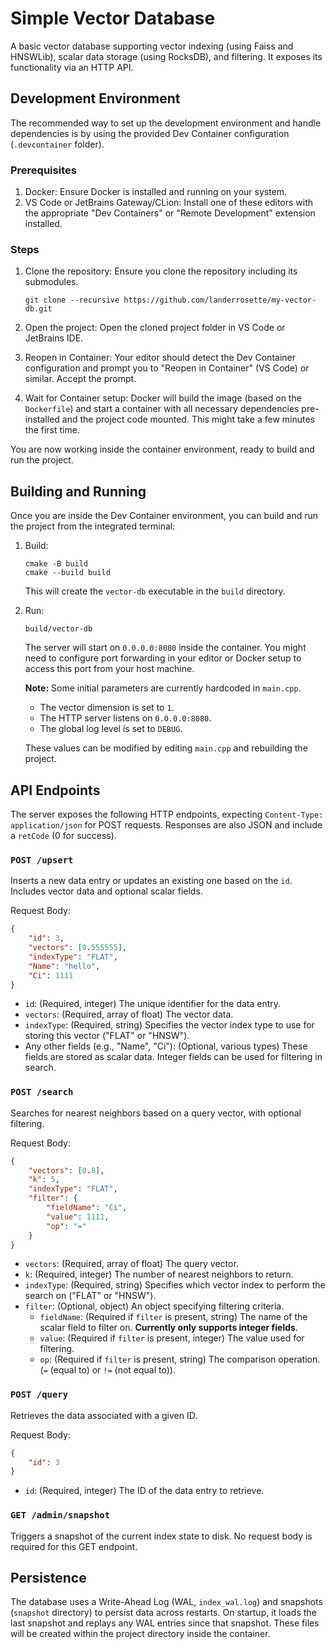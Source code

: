 # Simple Vector Database

A basic vector database supporting vector indexing (using Faiss and HNSWLib), scalar data storage (using RocksDB), and
filtering. It exposes its functionality via an HTTP API.

## Development Environment

The recommended way to set up the development environment and handle dependencies is by using the provided Dev Container
configuration (`.devcontainer` folder).

### Prerequisites

1. Docker: Ensure Docker is installed and running on your system.
2. VS Code or JetBrains Gateway/CLion: Install one of these editors with the appropriate "Dev Containers" or "Remote
   Development" extension installed.

### Steps

1. Clone the repository: Ensure you clone the repository including its submodules.

   ```shell
   git clone --recursive https://github.com/landerrosette/my-vector-db.git
   ```

2. Open the project: Open the cloned project folder in VS Code or JetBrains IDE.
3. Reopen in Container: Your editor should detect the Dev Container configuration and prompt you to "Reopen in
   Container" (VS Code) or similar. Accept the prompt.
4. Wait for Container setup: Docker will build the image (based on the `Dockerfile`) and start a container with all
   necessary
   dependencies pre-installed and the project code mounted. This might take a few minutes the first time.

You are now working inside the container environment, ready to build and run the project.

## Building and Running

Once you are inside the Dev Container environment, you can build and run the project from the integrated terminal:

1. Build:

   ```shell
   cmake -B build
   cmake --build build
   ```

   This will create the `vector-db` executable in the `build` directory.

2. Run:

   ```shell
   build/vector-db
   ```

   The server will start on `0.0.0.0:8080` inside the container. You might need to configure port forwarding in your
   editor or Docker setup to access this port from your host machine.

   **Note:** Some initial parameters are currently hardcoded in `main.cpp`.
    - The vector dimension is set to `1`.
    - The HTTP server listens on `0.0.0.0:8080`.
    - The global log level is set to `DEBUG`.

   These values can be modified by editing `main.cpp` and rebuilding the project.

## API Endpoints

The server exposes the following HTTP endpoints, expecting `Content-Type: application/json` for POST requests. Responses
are also JSON and include a `retCode` (0 for success).

### `POST /upsert`

Inserts a new data entry or updates an existing one based on the `id`. Includes vector data and optional scalar fields.

Request Body:

```json
{
    "id": 3,
    "vectors": [0.555555],
    "indexType": "FLAT",
    "Name": "hello",
    "Ci": 1111
}
```

- `id`: (Required, integer) The unique identifier for the data entry.
- `vectors`: (Required, array of float) The vector data.
- `indexType`: (Required, string) Specifies the vector index type to use for storing this vector ("FLAT" or "HNSW").
- Any other fields (e.g., "Name", "Ci"): (Optional, various types) These fields are stored as scalar data. Integer
  fields can be used for filtering in search.

### `POST /search`

Searches for nearest neighbors based on a query vector, with optional filtering.

Request Body:

```json
{
    "vectors": [0.8],
    "k": 5,   
    "indexType": "FLAT", 
    "filter": {
        "fieldName": "Ci",
        "value": 1111,              
        "op": "="                 
    }
}
```

- `vectors`: (Required, array of float) The query vector.
- `k`: (Required, integer) The number of nearest neighbors to return.
- `indexType`: (Required, string) Specifies which vector index to perform the search on ("FLAT" or "HNSW").
- `filter`: (Optional, object) An object specifying filtering criteria.
    - `fieldName`: (Required if `filter` is present, string) The name of the scalar field to filter on. **Currently only
      supports integer fields**.
    - `value`: (Required if `filter` is present, integer) The value used for filtering.
    - `op`: (Required if `filter` is present, string) The comparison operation. (`=` (equal to) or `!=` (not equal
      to)).

### `POST /query`

Retrieves the data associated with a given ID.

Request Body:

```json
{
    "id": 3
}
```

- `id`: (Required, integer) The ID of the data entry to retrieve.

### `GET /admin/snapshot`

Triggers a snapshot of the current index state to disk. No request body is required for this GET endpoint.

## Persistence

The database uses a Write-Ahead Log (WAL, `index_wal.log`) and snapshots (`snapshot` directory) to persist data across
restarts. On startup, it loads the last snapshot and replays any WAL entries since that snapshot. These files will be
created within the project directory inside the container.
